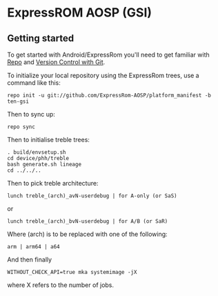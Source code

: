 ExpressROM AOSP (GSI)
===========

Getting started
---------------

To get started with Android/ExpressRom you'll need to get
familiar with [Repo](https://source.android.com/source/using-repo.html) and [Version Control with Git](https://source.android.com/source/version-control.html).

To initialize your local repository using the ExpressRom trees, use a command like this:
```
repo init -u git://github.com/ExpressRom-AOSP/platform_manifest -b ten-gsi
```
Then to sync up:
```
repo sync
```

Then to initialise treble trees:
```
. build/envsetup.sh
cd device/phh/treble
bash generate.sh lineage
cd ../../..
```

Then to pick treble architecture:
```
lunch treble_(arch)_avN-userdebug | for A-only (or SaS)
```
or
```
lunch treble_(arch)_bvN-userdebug | for A/B (or SaR)
```
Where (arch) is to be replaced with one of the following:
```
arm | arm64 | a64
```

And then finally

```
WITHOUT_CHECK_API=true mka systemimage -jX
```

where X refers to the number of jobs. 
